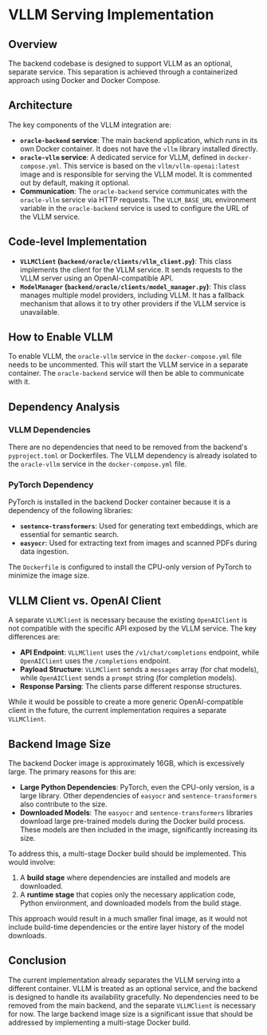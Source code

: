 # VLLM Serving Implementation

## Overview

The backend codebase is designed to support VLLM as an optional, separate service. This separation is achieved through a containerized approach using Docker and Docker Compose.

## Architecture

The key components of the VLLM integration are:

- **`oracle-backend` service**: The main backend application, which runs in its own Docker container. It does not have the `vllm` library installed directly.
- **`oracle-vllm` service**: A dedicated service for VLLM, defined in `docker-compose.yml`. This service is based on the `vllm/vllm-openai:latest` image and is responsible for serving the VLLM model. It is commented out by default, making it optional.
- **Communication**: The `oracle-backend` service communicates with the `oracle-vllm` service via HTTP requests. The `VLLM_BASE_URL` environment variable in the `oracle-backend` service is used to configure the URL of the VLLM service.

## Code-level Implementation

- **`VLLMClient` (`backend/oracle/clients/vllm_client.py`)**: This class implements the client for the VLLM service. It sends requests to the VLLM server using an OpenAI-compatible API.
- **`ModelManager` (`backend/oracle/clients/model_manager.py`)**: This class manages multiple model providers, including VLLM. It has a fallback mechanism that allows it to try other providers if the VLLM service is unavailable.

## How to Enable VLLM

To enable VLLM, the `oracle-vllm` service in the `docker-compose.yml` file needs to be uncommented. This will start the VLLM service in a separate container. The `oracle-backend` service will then be able to communicate with it.

## Dependency Analysis

### VLLM Dependencies

There are no dependencies that need to be removed from the backend's `pyproject.toml` or Dockerfiles. The VLLM dependency is already isolated to the `oracle-vllm` service in the `docker-compose.yml` file.

### PyTorch Dependency

PyTorch is installed in the backend Docker container because it is a dependency of the following libraries:

- **`sentence-transformers`**: Used for generating text embeddings, which are essential for semantic search.
- **`easyocr`**: Used for extracting text from images and scanned PDFs during data ingestion.

The `Dockerfile` is configured to install the CPU-only version of PyTorch to minimize the image size.

## VLLM Client vs. OpenAI Client

A separate `VLLMClient` is necessary because the existing `OpenAIClient` is not compatible with the specific API exposed by the VLLM service. The key differences are:

- **API Endpoint**: `VLLMClient` uses the `/v1/chat/completions` endpoint, while `OpenAIClient` uses the `/completions` endpoint.
- **Payload Structure**: `VLLMClient` sends a `messages` array (for chat models), while `OpenAIClient` sends a `prompt` string (for completion models).
- **Response Parsing**: The clients parse different response structures.

While it would be possible to create a more generic OpenAI-compatible client in the future, the current implementation requires a separate `VLLMClient`.

## Backend Image Size

The backend Docker image is approximately 16GB, which is excessively large. The primary reasons for this are:

- **Large Python Dependencies**: PyTorch, even the CPU-only version, is a large library. Other dependencies of `easyocr` and `sentence-transformers` also contribute to the size.
- **Downloaded Models**: The `easyocr` and `sentence-transformers` libraries download large pre-trained models during the Docker build process. These models are then included in the image, significantly increasing its size.

To address this, a multi-stage Docker build should be implemented. This would involve:

1.  A **build stage** where dependencies are installed and models are downloaded.
2.  A **runtime stage** that copies only the necessary application code, Python environment, and downloaded models from the build stage.

This approach would result in a much smaller final image, as it would not include build-time dependencies or the entire layer history of the model downloads.

## Conclusion

The current implementation already separates the VLLM serving into a different container. VLLM is treated as an optional service, and the backend is designed to handle its availability gracefully. No dependencies need to be removed from the main backend, and the separate `VLLMClient` is necessary for now. The large backend image size is a significant issue that should be addressed by implementing a multi-stage Docker build.